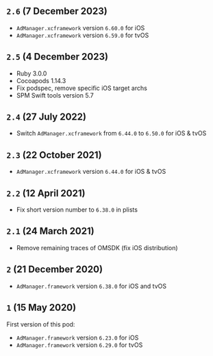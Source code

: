 ## `2.6` (7 December 2023)

- `AdManager.xcframework` version `6.60.0` for iOS
- `AdManager.xcframework` version `6.59.0` for tvOS

## `2.5` (4 December 2023)

- Ruby 3.0.0
- Cocoapods 1.14.3
- Fix podspec, remove specific iOS target archs
- SPM Swift tools version 5.7

## `2.4` (27 July 2022)

- Switch `AdManager.xcframework` from `6.44.0` to `6.50.0` for iOS & tvOS

## `2.3` (22 October 2021)

- `AdManager.xcframework` version `6.44.0` for iOS & tvOS

## `2.2` (12 April 2021)

- Fix short version number to `6.38.0` in plists

## `2.1` (24 March 2021)

- Remove remaining traces of OMSDK (fix iOS distribution)

## `2` (21 December 2020)

- `AdManager.framework` version `6.38.0` for iOS and tvOS

## `1` (15 May 2020)

First version of this pod:

- `AdManager.framework` version `6.23.0` for iOS
- `AdManager.framework` version `6.29.0` for tvOS
